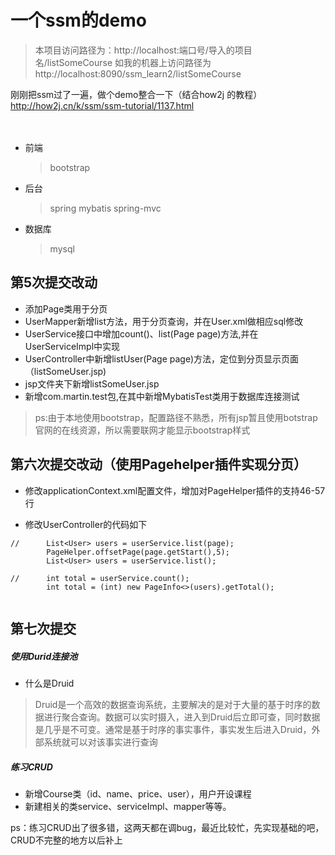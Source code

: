 # 一个ssm的demo	
> 本项目访问路径为：http://localhost:端口号/导入的项目名/listSomeCourse
> 如我的机器上访问路径为 http://localhost:8090/ssm_learn2/listSomeCourse

刚刚把ssm过了一遍，做个demo整合一下（结合how2j 的教程）
http://how2j.cn/k/ssm/ssm-tutorial/1137.html
<br>
<br>
<br>
* 前端
	>bootstrap
    
* 后台
	>spring mybatis spring-mvc
    
* 数据库
	>mysql
	
	
## 第5次提交改动
*  添加Page类用于分页
* UserMapper新增list方法，用于分页查询，并在User.xml做相应sql修改
* UserService接口中增加count()、list(Page page)方法,并在UserServiceImpl中实现
* UserController中新增listUser(Page page)方法，定位到分页显示页面（listSomeUser.jsp)
* jsp文件夹下新增listSomeUser.jsp
*  新增com.martin.test包,在其中新增MybatisTest类用于数据库连接测试

>ps:由于本地使用bootstrap，配置路径不熟悉，所有jsp暂且使用botstrap官网的在线资源，所以需要联网才能显示bootstrap样式


## 第六次提交改动（使用Pagehelper插件实现分页）

* 修改applicationContext.xml配置文件，增加对PageHelper插件的支持46-57行

* 修改UserController的代码如下

```
//		List<User> users = userService.list(page);
		PageHelper.offsetPage(page.getStart(),5);
		List<User> users = userService.list();
		
//		int total = userService.count();
		int total = (int) new PageInfo<>(users).getTotal();
		
```

## 第七次提交

##### 使用Durid连接池

* 什么是Druid
> Druid是一个高效的数据查询系统，主要解决的是对于大量的基于时序的数据进行聚合查询。数据可以实时摄入，进入到Druid后立即可查，同时数据是几乎是不可变。通常是基于时序的事实事件，事实发生后进入Druid，外部系统就可以对该事实进行查询
	
##### 练习CRUD
* 新增Course类（id、name、price、user），用户开设课程
* 新建相关的类service、serviceImpl、mapper等等。

ps：练习CRUD出了很多错，这两天都在调bug，最近比较忙，先实现基础的吧，CRUD不完整的地方以后补上
